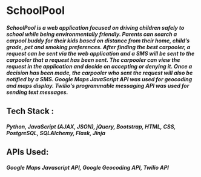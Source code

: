# SchoolPool
   ##### SchoolPool is a web application focused on driving children safely to school while being environmentally friendly. Parents can search a carpool buddy for their kids based on distance from their home, child’s grade, pet and smoking preferences. After finding the best carpooler, a request can be sent via the web application and a SMS will be sent to the carpooler that a request has been sent. The carpooler can view the request in the application and decide on accepting or denying it. Once a decision has been made, the carpooler who sent the request will also be notified by a SMS. Google Maps JavaScript API was used for geocoding and maps display. Twilio's programmable messaging API was used for sending text messages.

## Tech Stack : 
##### Python, JavaScript (AJAX, JSON), jQuery, Bootstrap, HTML, CSS, PostgreSQL, SQLAlchemy, Flask, Jinja

## APIs Used:
##### Google Maps Javascript API, Google Geocoding API, Twilio API